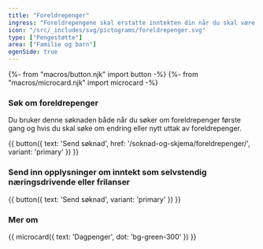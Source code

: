 ```yaml
---
title: "Foreldrepenger"
ingress: "Foreldrepengene skal erstatte inntekten din når du skal være hjemme med barnet i forbindelse med fødsel eller adopsjon."
icon: "/src/_includes/svg/pictograms/foreldrepenger.svg"
type: ["Pengestøtte"]
area: ["Familie og barn"]
egenSide: true
---
```


{%- from "macros/button.njk" import button -%}
{%- from "macros/microcard.njk" import microcard -%}

### Søk om foreldrepenger

Du bruker denne søknaden både når du søker om foreldrepenger første gang og hvis du skal søke om endring eller nytt uttak av foreldrepenger.

<div class="grid gap-1.5 sm:flex mt-4">
{{ button({ text: 'Send søknad', href: '/soknad-og-skjema/foreldrepenger/', variant: 'primary' }) }}
</div>

<div class="my-8 border-t border-deepblue-100"></div>

### Send inn opplysninger om inntekt som selvstendig næringsdrivende eller frilanser

<div class="grid gap-1.5 sm:flex mt-4">
{{ button({ text: 'Send søknad', variant: 'primary' }) }}
</div>

<div class="my-8 border-t border-deepblue-100"></div>

### Mer om

<div class="flex gap-1.5">
{{ microcard({ text: 'Dagpenger', dot: 'bg-green-300' }) }}
</div>
